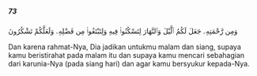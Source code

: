 ##### 73

<span class="ayah">وَمِن رَّحْمَتِهِۦ جَعَلَ لَكُمُ ٱلَّيْلَ وَٱلنَّهَارَ لِتَسْكُنُوا۟ فِيهِ وَلِتَبْتَغُوا۟ مِن فَضْلِهِۦ وَلَعَلَّكُمْ تَشْكُرُونَ</span>

<span class="ayah_translation">Dan karena rahmat-Nya, Dia jadikan untukmu malam dan siang, supaya kamu beristirahat pada malam itu dan supaya kamu mencari sebahagian dari karunia-Nya (pada siang hari) dan agar kamu bersyukur kepada-Nya.</span>
